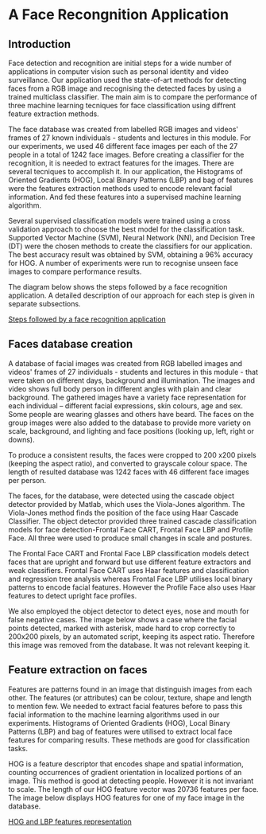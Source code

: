 # A Face Recongnition Application

## Introduction

Face detection and recognition are initial steps for a wide number of applications in computer vision such as personal identity and video surveillance. Our application used the state-of-art methods for detecting faces from a RGB image and recognising the detected faces by using a trained multiclass classifier. The main aim is to compare the performance of three machine learning tecniques for face classification using diffrent feature extraction methods.

The face database was created from labelled RGB images and videos' frames of 27 known individuals - students and lectures in this module. For our experiments, we used 46 different face images per each of the 27 people in a total of 1242 face images. Before creating a classifier for the recognition, it is needed to extract features for the images. There are several tecniques to accomplish it. In our application, the  Histograms of Oriented Gradients (HOG), Local Binary Patterns (LBP) and bag of features were the features extraction methods used to encode relevant facial information. And fed these features into a supervised machine learning algorithm. 

Several supervised classification models were trained using a cross validation approach to choose the best model for the classification task. Supported Vector Machine (SVM), Neural Network (NN), and Decision Tree (DT) were the chosen methods to create the classifiers for our application. The best accuracy result was obtained by SVM, obtaining a 96% accuracy for HOG. A number of experiments were run to recognise unseen face images to compare performance results.

The diagram below shows the steps followed by a face recognition application. A detailed description of our approach for each step is given in separate subsections.

[Steps followed by  a face recognition application](faceRecognition-Steps.png)

## Faces database creation

A database of facial images was created from RGB labelled images and videos' frames of 27 individuals - students and lectures in this module - that were taken on different days, background and illumination. The images and video shows full body person in different angles with plain and clear background. The gathered images have a variety face representation for each individual – different facial expressions, skin colours, age and sex. Some people are wearing glasses and others have beard. The faces on the group images were also added to the database to provide more variety on scale, background, and lighting and face positions (looking up, left, right or downs).

To produce a consistent results, the faces were cropped to 200 x200 pixels (keeping the aspect ratio), and converted to grayscale colour space. The length of resulted database was 1242 faces with 46 different face images per person.

The faces, for the database, were detected using the cascade object detector provided by Matlab, which uses the Viola-Jones algorithm. The Viola-Jones method finds the position of the face using Haar Cascade Classifier. The object detector provided three trained cascade classification models for face detection-Frontal Face CART, Frontal Face LBP and Profile Face. All three were used to produce small changes in scale and postures.  

The Frontal Face CART and Frontal Face LBP classification models detect faces that are upright and forward but use different feature extractors and weak classifiers. Frontal Face CART uses Haar features and classification and regression tree analysis whereas   Frontal Face LBP utilises local binary patterns to encode facial features.  However the Profile Face also uses Haar features to detect upright face profiles.

We also employed the object detector to detect eyes, nose and mouth for false negative cases. The image below shows a case where the facial points detected, marked with asterisk, made hard to crop correctly to 200x200 pixels, by an automated script,  keeping its aspect ratio. Therefore this image was removed from the database. It was not relevant keeping it. 

## Feature extraction on faces

Features are patterns found in an image that distinguish images from each other. The features (or attributes) can be colour, texture, shape and length to mention few. We needed to extract facial features before to pass this facial information to the machine learning algorithms used in our experiments. Histograms of Oriented Gradients (HOG), Local Binary Patterns (LBP) and bag of features were utilised to extract local face features for comparing results. These methods are good for classification tasks.

HOG is a feature descriptor that encodes shape and spatial information, counting occurrences of gradient orientation in localized portions of an image. This method is good at detecting people. However it is not invariant to scale.  The length of our HOG feature vector was 20736 features per face. The image below displays HOG features for one of my face image in the database.

[HOG and LBP features representation]()



